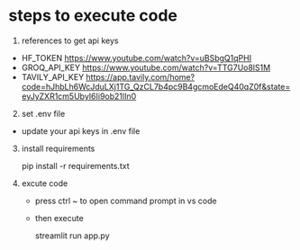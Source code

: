 # steps to execute code

1. references to get api keys
-   HF_TOKEN
        https://www.youtube.com/watch?v=uBSbgQ1qPHI
-   GROQ_API_KEY
        https://www.youtube.com/watch?v=TTG7Uo8lS1M
-   TAVILY_API_KEY
        https://app.tavily.com/home?code=hJhbLh6WcJduLXj1TG_QzCL7b4pc9B4gcmoEdeQ40qZ0f&state=eyJyZXR1cm5UbyI6Ii9ob21lIn0

2. set .env file

- update your api keys in .env file

3. install requirements

    pip install -r requirements.txt

4. excute code
    - press ctrl ~ to open command prompt in vs code 

    - then execute
        
        streamlit run app.py
